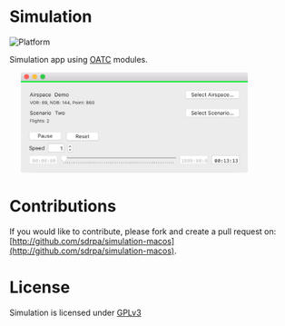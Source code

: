 # Simulation

![Platform](https://img.shields.io/badge/platforms-macOS-333333.svg)

Simulation app using [OATC](http://oatc.io) modules.

<img src="Assets/Images/simulation-screenshot.png" alt="Map Window" width="400" hspace="20">

# Contributions

If you would like to contribute, please fork and create a pull request on: [http://github.com/sdrpa/simulation-macos](http://github.com/sdrpa/simulation-macos).

# License

Simulation is licensed under [GPLv3](https://www.gnu.org/licenses/gpl.txt)
